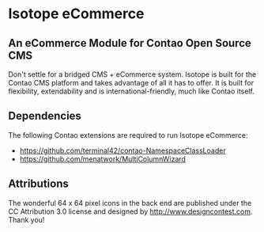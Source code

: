 # Isotope eCommerce

## An eCommerce Module for Contao Open Source CMS

Don't settle for a bridged CMS + eCommerce system. Isotope is built for the Contao CMS platform and takes advantage of all it has to offer.
It is built for flexibility, extendability and is international-friendly, much like Contao itself.


## Dependencies

The following Contao extensions are required to run Isotope eCommerce:
- https://github.com/terminal42/contao-NamespaceClassLoader
- https://github.com/menatwork/MultiColumnWizard

## Attributions

The wonderful 64 x 64 pixel icons in the back end are published under the CC Attribution 3.0 license and designed by http://www.designcontest.com.
Thank you!